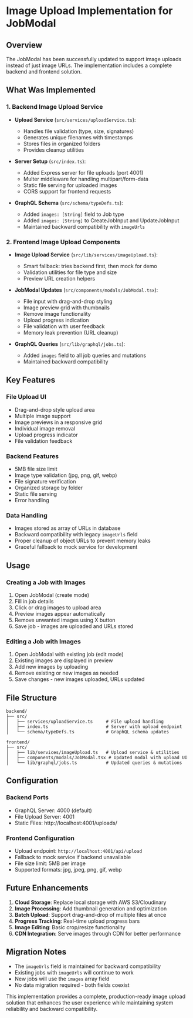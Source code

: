# Image Upload Implementation for JobModal

## Overview

The JobModal has been successfully updated to support image uploads instead of just image URLs. The implementation includes a complete backend and frontend solution.

## What Was Implemented

### 1. Backend Image Upload Service

- **Upload Service** (`src/services/uploadService.ts`):
  - Handles file validation (type, size, signatures)
  - Generates unique filenames with timestamps
  - Stores files in organized folders
  - Provides cleanup utilities

- **Server Setup** (`src/index.ts`):
  - Added Express server for file uploads (port 4001)
  - Multer middleware for handling multipart/form-data
  - Static file serving for uploaded images
  - CORS support for frontend requests

- **GraphQL Schema** (`src/schema/typeDefs.ts`):
  - Added `images: [String]` field to Job type
  - Added `images: [String]` to CreateJobInput and UpdateJobInput
  - Maintained backward compatibility with `imageUrls`

### 2. Frontend Image Upload Components

- **Image Upload Service** (`src/lib/services/imageUpload.ts`):
  - Smart fallback: tries backend first, then mock for demo
  - Validation utilities for file type and size
  - Preview URL creation helpers

- **JobModal Updates** (`src/components/modals/JobModal.tsx`):
  - File input with drag-and-drop styling
  - Image preview grid with thumbnails
  - Remove image functionality
  - Upload progress indication
  - File validation with user feedback
  - Memory leak prevention (URL cleanup)

- **GraphQL Queries** (`src/lib/graphql/jobs.ts`):
  - Added `images` field to all job queries and mutations
  - Maintained backward compatibility

## Key Features

### File Upload UI
- Drag-and-drop style upload area
- Multiple image support
- Image previews in a responsive grid
- Individual image removal
- Upload progress indicator
- File validation feedback

### Backend Features
- 5MB file size limit
- Image type validation (jpg, png, gif, webp)
- File signature verification
- Organized storage by folder
- Static file serving
- Error handling

### Data Handling
- Images stored as array of URLs in database
- Backward compatibility with legacy `imageUrls` field
- Proper cleanup of object URLs to prevent memory leaks
- Graceful fallback to mock service for development

## Usage

### Creating a Job with Images
1. Open JobModal (create mode)
2. Fill in job details
3. Click or drag images to upload area
4. Preview images appear automatically
5. Remove unwanted images using X button
6. Save job - images are uploaded and URLs stored

### Editing a Job with Images
1. Open JobModal with existing job (edit mode)
2. Existing images are displayed in preview
3. Add new images by uploading
4. Remove existing or new images as needed
5. Save changes - new images uploaded, URLs updated

## File Structure

```
backend/
├── src/
│   ├── services/uploadService.ts     # File upload handling
│   ├── index.ts                      # Server with upload endpoint
│   └── schema/typeDefs.ts            # GraphQL schema updates

frontend/
├── src/
│   ├── lib/services/imageUpload.ts   # Upload service & utilities
│   ├── components/modals/JobModal.tsx # Updated modal with upload UI
│   └── lib/graphql/jobs.ts           # Updated queries & mutations
```

## Configuration

### Backend Ports
- GraphQL Server: 4000 (default)
- File Upload Server: 4001
- Static Files: http://localhost:4001/uploads/

### Frontend Configuration
- Upload endpoint: `http://localhost:4001/api/upload`
- Fallback to mock service if backend unavailable
- File size limit: 5MB per image
- Supported formats: jpg, jpeg, png, gif, webp

## Future Enhancements

1. **Cloud Storage**: Replace local storage with AWS S3/Cloudinary
2. **Image Processing**: Add thumbnail generation and optimization
3. **Batch Upload**: Support drag-and-drop of multiple files at once
4. **Progress Tracking**: Real-time upload progress bars
5. **Image Editing**: Basic crop/resize functionality
6. **CDN Integration**: Serve images through CDN for better performance

## Migration Notes

- The `imageUrls` field is maintained for backward compatibility
- Existing jobs with `imageUrls` will continue to work
- New jobs will use the `images` array field
- No data migration required - both fields coexist

This implementation provides a complete, production-ready image upload solution that enhances the user experience while maintaining system reliability and backward compatibility.
